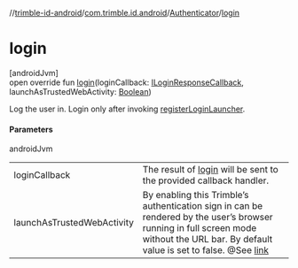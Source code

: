 //[trimble-id-android](../../../index.md)/[com.trimble.id.android](../index.md)/[Authenticator](index.md)/[login](login.md)

# login

[androidJvm]\
open override fun [login](login.md)(loginCallback: [ILoginResponseCallback](../-i-login-response-callback/index.md), launchAsTrustedWebActivity: [Boolean](https://kotlinlang.org/api/latest/jvm/stdlib/kotlin/-boolean/index.html))

Log the user in. Login only after invoking [registerLoginLauncher](register-login-launcher.md).

#### Parameters

androidJvm

| | |
|---|---|
| loginCallback | The result of [login](login.md) will be sent to the provided callback handler. |
| launchAsTrustedWebActivity | By enabling this Trimble’s authentication sign in can be rendered by the user’s browser running in full screen mode without the URL bar. By default value is set to false. @See [link](https://docs.trimblecloud.com/identity_v4.0/how-to/ux/hide-mobile-browser/) |
